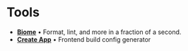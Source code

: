 # Tools

- **[Biome](https://biomejs.dev/)** • Format, lint, and more in a fraction of a second.
- **[Create App](https://createapp.dev)** • Frontend build config generator
